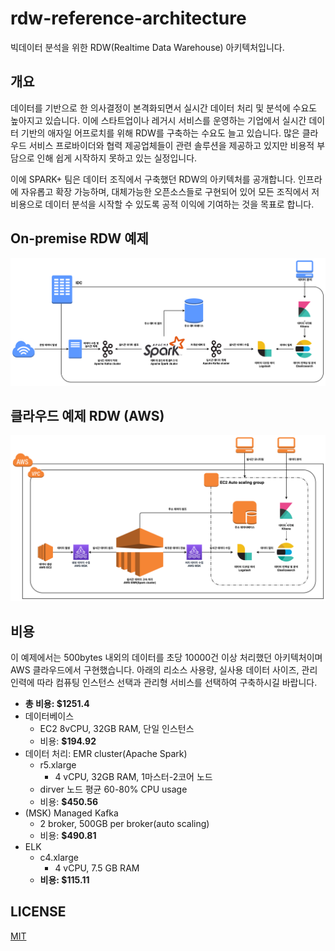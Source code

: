 # rdw-reference-architecture
빅데이터 분석을 위한 RDW(Realtime Data Warehouse) 아키텍처입니다.

## 개요

데이터를 기반으로 한 의사결정이 본격화되면서 실시간 데이터 처리 및 분석에 수요도 높아지고 있습니다. 이에 스타트업이나 레거시 서비스를 운영하는 기업에서 실시간 데이터 기반의 애자일 어프로치를 위해 RDW를 구축하는 수요도 늘고 있습니다. 많은 클라우드 서비스 프로바이더와 협력 제공업체들이 관련 솔루션을 제공하고 있지만 비용적 부담으로 인해 쉽게 시작하지 못하고 있는 실정입니다.

이에 SPARK+ 팀은 데이터 조직에서 구축했던 RDW의 아키텍처를 공개합니다. 인프라에 자유롭고 확장 가능하며, 대체가능한 오픈소스들로 구현되어 있어 모든 조직에서 저비용으로 데이터 분석을 시작할 수 있도록 공적 이익에 기여하는 것을 목표로 합니다.

## On-premise RDW 예제

![](./images/rdw-onprem-arch.png)

## 클라우드 예제 RDW (AWS)

![](images/cloud-rdw-arch.png)

## 비용

이 예제에서는 500bytes 내외의 데이터를 초당 10000건 이상 처리했던 아키텍처이며 AWS 클라우드에서 구현했습니다. 아래의 리소스 사용량, 실사용 데이터 사이즈, 관리 인력에 따라 컴퓨팅 인스턴스 선택과 관리형 서비스를 선택하여 구축하시길 바랍니다.

- **총 비용: $1251.4**
- 데이터베이스
  - EC2 8vCPU, 32GB RAM, 단일 인스턴스 
  - 비용: **$194.92**
- 데이터 처리: EMR cluster(Apache Spark)
  - r5.xlarge
    - 4 vCPU, 32GB RAM, 1마스터-2코어 노드
  - dirver 노드 평균 60-80% CPU usage
  - 비용: **$450.56**
- (MSK) Managed Kafka
  - 2 broker, 500GB per broker(auto scaling)
  - 비용: **$490.81**
- ELK
  - c4.xlarge
    - 4 vCPU, 7.5 GB RAM
  - **비용: $115.11**

## LICENSE

[MIT](https://github.com/SWM-SparkPlus/rdw-reference-architecture/blob/main/LICENSE)